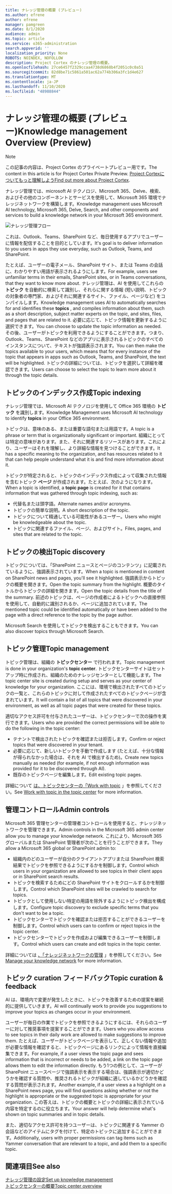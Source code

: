 ```yaml
---
title: ナレッジ管理の概要 (プレビュー)
ms.author: efrene
author: efrene
manager: pamgreen
ms.date: 8/1/2020
audience: admin
ms.topic: article
ms.service: o365-administration
search.appverid: ''
localization_priority: None
ROBOTS: NOINDEX, NOFOLLOW
description: Project Cortex のナレッジ管理の概要。
ms.openlocfilehash: 27ce6457f2329ccaa4738d6868b4f2051c0c0a51
ms.sourcegitcommit: 82d8be71c5861a501ac62a774b306a3fc1d4e627
ms.translationtype: MT
ms.contentlocale: ja-JP
ms.lasthandoff: 11/10/2020
ms.locfileid: "48988844"
---
```

# <a name="knowledge-management-overview-preview"></a><span data-ttu-id="56c19-103">ナレッジ管理の概要 (プレビュー)</span><span class="sxs-lookup"><span data-stu-id="56c19-103">Knowledge management Overview (Preview)</span></span>

> [!Note] 
> <span data-ttu-id="56c19-104">この記事の内容は、Project Cortex のプライベートプレビュー用です。</span><span class="sxs-lookup"><span data-stu-id="56c19-104">The content in this article is for Project Cortex Private Preview.</span></span> <span data-ttu-id="56c19-105">[Project Cortexについてもっと理解しよう](https://aka.ms/projectcortex)</span><span class="sxs-lookup"><span data-stu-id="56c19-105">[Find out more about Project Cortex](https://aka.ms/projectcortex).</span></span>

<span data-ttu-id="56c19-106">ナレッジ管理では、microsoft AI テクノロジ、Microsoft 365、Delve、検索、およびその他のコンポーネントとサービスを使用して、Microsoft 365 環境でナレッジネットワークを構築します。</span><span class="sxs-lookup"><span data-stu-id="56c19-106">Knowledge management uses Microsoft AI technology, Microsoft 365, Delve, Search, and other components and services to build a knowledge network in your Microsoft 365 environment.</span></span> 

   ![ナレッジ管理フロー](../media/content-understanding/knowledge-management-flowchart.png) </br> 

<span data-ttu-id="56c19-108">これは、Outlook、Teams、SharePoint など、毎日使用するアプリでユーザーに情報を配信することを目的としています。</span><span class="sxs-lookup"><span data-stu-id="56c19-108">It's goal is to deliver information to you users in apps they use everyday, such as Outlook, Teams, and SharePoint.</span></span>

<span data-ttu-id="56c19-109">たとえば、ユーザーの電子メール、SharePoint サイト、または Teams の会話に、わかりやすい用語が表示されるようにします。</span><span class="sxs-lookup"><span data-stu-id="56c19-109">For example, users see unfamiliar terms in their emails, SharePoint sites, or in Teams conversations, that they want to know more about.</span></span> <span data-ttu-id="56c19-110">ナレッジ管理は、AI を使用してこれらの **トピック** を自動的に検索して識別し、それらに関する情報 (短い説明、トピックの対象者の専門家、およびそれに関連するサイト、ファイル、ページなど) をコンパイルします。</span><span class="sxs-lookup"><span data-stu-id="56c19-110">Knowledge management uses AI to automatically searches for and identifies these **topics** , and compiles information about them, such as a short description, subject matter experts on the topic, and sites, files, and pages that are related to it.</span></span> <span data-ttu-id="56c19-111">必要に応じて、トピック情報を更新するように選択できます。</span><span class="sxs-lookup"><span data-stu-id="56c19-111">You can choose to update the topic information as needed.</span></span> <span data-ttu-id="56c19-112">その後、ユーザーがトピックを利用できるようにすることができます。つまり、Outlook、Teams、SharePoint などのアプリに表示されるトピックのすべてのインスタンスについて、テキストが強調表示されます。</span><span class="sxs-lookup"><span data-stu-id="56c19-112">You can then make the topics available to your users, which means that for every instance of the topic that appears in apps such as Outlook, Teams, and SharePoint, the text will be highlighted.</span></span> <span data-ttu-id="56c19-113">トピックの詳細については、トピックを選択して詳細を確認できます。</span><span class="sxs-lookup"><span data-stu-id="56c19-113">Users can choose to select the topic to learn more about it through the topic details.</span></span>


## <a name="topic-indexing"></a><span data-ttu-id="56c19-114">トピックのインデックス作成</span><span class="sxs-lookup"><span data-stu-id="56c19-114">Topic indexing</span></span>

<span data-ttu-id="56c19-115">ナレッジ管理では、Microsoft AI テクノロジを使用して Office 365 環境の **トピック** を識別します。</span><span class="sxs-lookup"><span data-stu-id="56c19-115">Knowledge Management uses Microsoft AI technology to identify **topics** in your Office 365 environment.</span></span>

<span data-ttu-id="56c19-116">トピックは、意味のある、または重要な語句または用語です。</span><span class="sxs-lookup"><span data-stu-id="56c19-116">A topic is a phrase or term that is organizationally significant or important.</span></span> <span data-ttu-id="56c19-117">組織にとっては特定の意味があります。また、それに関連するリソースがあります。これにより、ユーザーはそれを理解し、より詳細な情報を見つけることができます。</span><span class="sxs-lookup"><span data-stu-id="56c19-117">It has a specific meaning to the organization, and has resources related to it that can help people understand what it is and find more information about it.</span></span>

<span data-ttu-id="56c19-118">トピックが特定されると、トピックのインデックス作成によって収集された情報を含むトピック **ページ** が作成されます。たとえば、次のようになります。</span><span class="sxs-lookup"><span data-stu-id="56c19-118">When a topic is identified, a **topic page** is created for it that contains information that was gathered through topic indexing, such as:</span></span>

- <span data-ttu-id="56c19-119">代替名または頭字語。</span><span class="sxs-lookup"><span data-stu-id="56c19-119">Alternate names and/or acronyms.</span></span>
- <span data-ttu-id="56c19-120">トピックの簡単な説明。</span><span class="sxs-lookup"><span data-stu-id="56c19-120">A short description of the topic.</span></span>
- <span data-ttu-id="56c19-121">トピックについて精通している可能性があるユーザー。</span><span class="sxs-lookup"><span data-stu-id="56c19-121">Users who might be knowledgeable about the topic.</span></span>
- <span data-ttu-id="56c19-122">トピックに関連するファイル、ページ、およびサイト。</span><span class="sxs-lookup"><span data-stu-id="56c19-122">Files, pages, and sites that are related to the topic.</span></span>


## <a name="topic-discovery"></a><span data-ttu-id="56c19-123">トピックの検出</span><span class="sxs-lookup"><span data-stu-id="56c19-123">Topic discovery</span></span>
<span data-ttu-id="56c19-124">トピックについては、「SharePoint ニュースとページのコンテンツ」に記載されているように、強調表示されています。</span><span class="sxs-lookup"><span data-stu-id="56c19-124">When a topic is mentioned in content on SharePoint news and pages, you'll see it highlighted.</span></span> <span data-ttu-id="56c19-125">強調表示からトピックの概要を開きます。</span><span class="sxs-lookup"><span data-stu-id="56c19-125">Open the topic summary from the highlight.</span></span> <span data-ttu-id="56c19-126">概要のタイトルからトピックの詳細を開きます。</span><span class="sxs-lookup"><span data-stu-id="56c19-126">Open the topic details from the title of the summary.</span></span> <!--(msg for Efren: not sure if I should use discovery for this; we use discovered in-product for indexing?)--> <span data-ttu-id="56c19-127">前述のトピックは、ページの作成者によるトピックへの直接参照を使用して、自動的に識別されるか、ページに追加されています。</span><span class="sxs-lookup"><span data-stu-id="56c19-127">The mentioned topic could be identified automatically or have been added to the page with a direct reference to the topic by the page author.</span></span>

<span data-ttu-id="56c19-128">Microsoft Search を使用してトピックを検出することもできます。</span><span class="sxs-lookup"><span data-stu-id="56c19-128">You can also discover topics through Microsoft Search.</span></span>


## <a name="topic-management"></a><span data-ttu-id="56c19-129">トピック管理</span><span class="sxs-lookup"><span data-stu-id="56c19-129">Topic management</span></span>

<span data-ttu-id="56c19-130">トピック管理は、組織の **トピックセンター** で行われます。</span><span class="sxs-lookup"><span data-stu-id="56c19-130">Topic management is done in your organization's **topic center**.</span></span> <span data-ttu-id="56c19-131">トピックセンターサイトはセットアップ時に作成され、組織のためのナレッジセンターとして機能します。</span><span class="sxs-lookup"><span data-stu-id="56c19-131">The topic center site is created during setup and serves as your center of knowledge for your organization.</span></span> <span data-ttu-id="56c19-132">ここには、環境で検出されたすべてのトピックの一覧と、これらのトピックに対して作成されたすべてのトピックページが含まれています。</span><span class="sxs-lookup"><span data-stu-id="56c19-132">It will contain a list of all topics that were discovered in your environment, as well as all topic pages that were created for these topics.</span></span> 

<span data-ttu-id="56c19-133">適切なアクセス許可を付与されたユーザーは、トピックセンターで次の操作を実行できます。</span><span class="sxs-lookup"><span data-stu-id="56c19-133">Users who are provided the correct permissions will be able to do the following in the topic center:</span></span>

- <span data-ttu-id="56c19-134">テナントで検出されたトピックを確認または拒否します。</span><span class="sxs-lookup"><span data-stu-id="56c19-134">Confirm or reject topics that were discovered in your tenant.</span></span>
- <span data-ttu-id="56c19-135">必要に応じて、新しいトピックを手動で作成します (たとえば、十分な情報が得られなかった場合は、それを AI で検出するため)。</span><span class="sxs-lookup"><span data-stu-id="56c19-135">Create new topics manually as needed (for example, if not enough information was provided for it to be discovered through AI).</span></span>
- <span data-ttu-id="56c19-136">既存のトピックページを編集します。</span><span class="sxs-lookup"><span data-stu-id="56c19-136">Edit existing topic pages.</span></span></br>

<span data-ttu-id="56c19-137">詳細について [は、トピックセンターの「Work with topic](work-with-topics.md) 」を参照してください。</span><span class="sxs-lookup"><span data-stu-id="56c19-137">See [Work with topic in the topic center](work-with-topics.md) for more information.</span></span>  


## <a name="admin-controls"></a><span data-ttu-id="56c19-138">管理コントロール</span><span class="sxs-lookup"><span data-stu-id="56c19-138">Admin controls</span></span>

<span data-ttu-id="56c19-139">Microsoft 365 管理センターの管理者コントロールを使用すると、ナレッジネットワークを管理できます。</span><span class="sxs-lookup"><span data-stu-id="56c19-139">Admin controls in the Microsoft 365 admin center  allow you to manage your knowledge network.</span></span> <span data-ttu-id="56c19-140">これにより、Microsoft 365 グローバルまたは SharePoint 管理者が次のことを行うことができます。</span><span class="sxs-lookup"><span data-stu-id="56c19-140">They allow a Microsoft 365 global or SharePoint admin to:</span></span>

- <span data-ttu-id="56c19-141">組織内のどのユーザーが自分のクライアントアプリまたは SharePoint 検索結果でトピックを参照できるようにするかを制御します。</span><span class="sxs-lookup"><span data-stu-id="56c19-141">Control which users in your organization are allowed to see topics in their client apps or in SharePoint search results.</span></span>
- <span data-ttu-id="56c19-142">トピックを検索するためにどの SharePoint サイトをクロールするかを制御します。</span><span class="sxs-lookup"><span data-stu-id="56c19-142">Control which SharePoint sites will be crawled to search for topics.</span></span>
- <span data-ttu-id="56c19-143">トピックとして使用しない特定の用語を除外するようにトピック検出を構成します。</span><span class="sxs-lookup"><span data-stu-id="56c19-143">Configure topic discovery to exclude specific terms that you don't want to be a topic.</span></span>
- <span data-ttu-id="56c19-144">トピックセンターでトピックを確認または拒否することができるユーザーを制御します。</span><span class="sxs-lookup"><span data-stu-id="56c19-144">Control which users can to confirm or reject topics in the topic center.</span></span>
- <span data-ttu-id="56c19-145">トピックセンターでトピックを作成および編集できるユーザーを制御します。</span><span class="sxs-lookup"><span data-stu-id="56c19-145">Control which users can create and edit topics in the topic center.</span></span>

<span data-ttu-id="56c19-146">詳細については [、「ナレッジネットワークの管理](topic-experiences-discovery.md) 」を参照してください。</span><span class="sxs-lookup"><span data-stu-id="56c19-146">See [Manage your knowledge network](topic-experiences-discovery.md) for more information.</span></span> 

## <a name="topic-curation--feedback"></a><span data-ttu-id="56c19-147">トピック curation フィードバック</span><span class="sxs-lookup"><span data-stu-id="56c19-147">Topic curation & feedback</span></span>

<span data-ttu-id="56c19-148">AI は、環境内で変更が発生したときに、トピックを改善するための提案を継続的に提供していきます。</span><span class="sxs-lookup"><span data-stu-id="56c19-148">AI will continually work to provide you suggestions to improve your topics as changes occur in your environment.</span></span>

<span data-ttu-id="56c19-149">ユーザーが毎日の作業でトピックを参照できるようにするには、それらのユーザーに対して推奨事項を提案することができます。</span><span class="sxs-lookup"><span data-stu-id="56c19-149">Users who you allow access to see topics in their daily work are allowed to make suggestions to improve them.</span></span> <span data-ttu-id="56c19-150">たとえば、ユーザーがトピックページを表示して、正しくない情報や追加が必要な情報を確認すると、トピックページにあるリンクによって情報を直接編集できます。</span><span class="sxs-lookup"><span data-stu-id="56c19-150">For example, if a user views the topic page and sees information that is incorrect or needs to be added, a link on the topic page allows them to edit the information directly.</span></span> <span data-ttu-id="56c19-151">もう1つの例として、ユーザーが SharePoint ニュースページで強調表示を表示する場合は、強調表示が適切かどうかを確認する質問や、推奨されるトピックが組織に適しているかどうかを確認する質問が表示されます。</span><span class="sxs-lookup"><span data-stu-id="56c19-151">Another example, if a user views a a highlight on a SharePoint news page, you will find questions asking whether or not the highlight is appropriate or the suggested topic is appropriate for your organization.</span></span> <span data-ttu-id="56c19-152">この答えは、トピックの概要とトピックの詳細に表示されている内容を特定するのに役立ちます。</span><span class="sxs-lookup"><span data-stu-id="56c19-152">Your answer will help determine what's shown on topic summaries and in topic details.</span></span>

<span data-ttu-id="56c19-153">また、適切なアクセス許可を持つユーザーは、トピックに関連する Yammer の会話などのアイテムにタグを付けて、特定のトピックに追加することができます。</span><span class="sxs-lookup"><span data-stu-id="56c19-153">Additionally, users with proper permissions can tag items such as Yammer conversation that are relevant to a topic, and add them to a specific topic.</span></span> <!--(msg for Efren: changed to Yammer, because we will not have shipped Teams yet)-->


## <a name="see-also"></a><span data-ttu-id="56c19-154">関連項目</span><span class="sxs-lookup"><span data-stu-id="56c19-154">See also</span></span>
[<span data-ttu-id="56c19-155">ナレッジ管理の設定</span><span class="sxs-lookup"><span data-stu-id="56c19-155">Set up knowledge management</span></span>](set-up-topic-experiences.md)</br>
[<span data-ttu-id="56c19-156">トピックセンターの概要</span><span class="sxs-lookup"><span data-stu-id="56c19-156">Topic center overview</span></span>](topic-center-overview.md)
